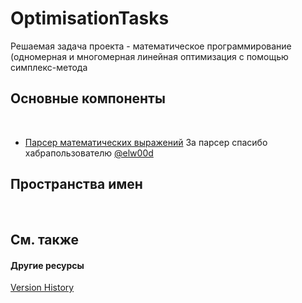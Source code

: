 # OptimisationTasks

Решаемая задача проекта - математическое программирование (одномерная и многомерная линейная оптимизация с помощью симплекс-метода



## Основные компоненты
&nbsp;<ul><li>
[Парсер математических выражений](https://habrahabr.ru/post/50158/) За парсер спасибо хабрапользователю [@elw00d](https://habrahabr.ru/users/elw00d/)</li></ul>

## Пространства имен
&nbsp;<ul style="list-style-type: none; padding-left: 20px;"><li /></ul>

## См. также


#### Другие ресурсы
<a href="f85f2bd1-290d-43ef-becf-827ffce9fb60">Version History</a><br />
